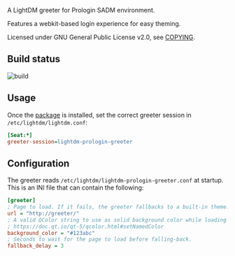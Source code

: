 A LightDM greeter for Prologin SADM environment.

Features a webkit-based login experience for easy theming.

Licensed under GNU General Public License v2.0, see [COPYING](./COPYING).

## Build status

![build](https://github.com/prologin/lightdm-prologin-greeter/workflows/build/badge.svg)

## Usage

Once the [package](./archlinux) is installed, set the correct greeter session
in `/etc/lightdm/lightdm.conf`:

```ini
[Seat:*]
greeter-session=lightdm-prologin-greeter
```

## Configuration

The greeter reads `/etc/lightdm/lightdm-prologin-greeter.conf` at startup. This
is an INI file that can contain the following:

```ini
[greeter]
; Page to load. If it fails, the greeter fallbacks to a built-in theme.
url = "http://greeter/"
; A valid QColor string to use as solid background color while loading the URL.
; https://doc.qt.io/qt-5/qcolor.html#setNamedColor
background_color = "#123abc"
; Seconds to wait for the page to load before falling-back.
fallback_delay = 3
```
